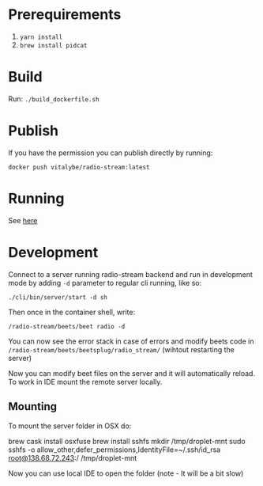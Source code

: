 Prerequirements
===============

1. `yarn install`
1. `brew install pidcat`

Build
=====
Run: `./build_dockerfile.sh`

Publish
=======

If you have the permission you can publish directly by running: 

`docker push vitalybe/radio-stream:latest`

Running
=======
See [here](https://github.com/vitalybe/radio-stream-cli/)

Development
===========

Connect to a server running radio-stream backend and run in development mode by adding `-d` parameter to regular cli running, like so:

`./cli/bin/server/start -d sh`

Then once in the container shell, write:

`/radio-stream/beets/beet radio -d`

You can now see the error stack in case of errors and modify beets code in `/radio-stream/beets/beetsplug/radio_stream/` (wihtout restarting the server)

Now you can modify beet files on the server and it will automatically reload. To work in IDE mount the remote server locally.

Mounting
--------

To mount the server folder in OSX do:

brew cask install osxfuse
brew install sshfs
mkdir /tmp/droplet-mnt
sudo sshfs -o allow_other,defer_permissions,IdentityFile=~/.ssh/id_rsa root@138.68.72.243:/ /tmp/droplet-mnt

Now you can use local IDE to open the folder (note - It will be a bit slow)


